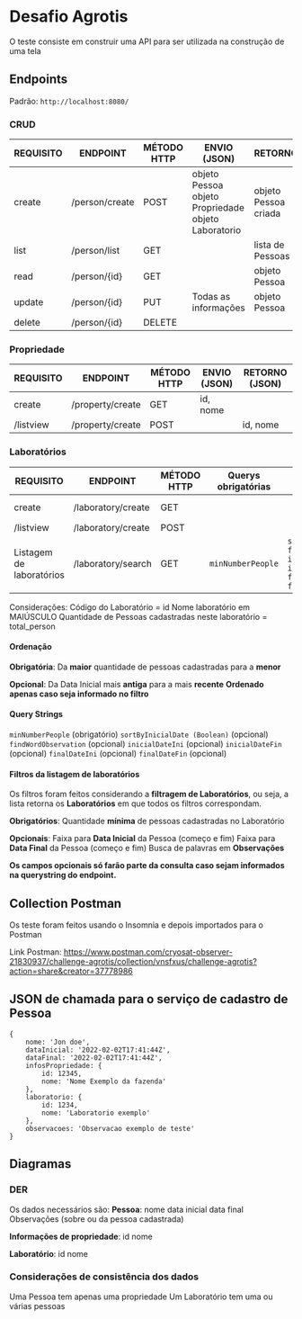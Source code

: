 # Desafio Agrotis

O teste consiste em construir uma API para ser utilizada na construção de uma
tela
## Endpoints

Padrão: `http://localhost:8080/`

### CRUD

| **REQUISITO** | **ENDPOINT**   | **MÉTODO HTTP** | **ENVIO (JSON)**                                       | **RETORNO**          |
| ------------- | -------------- | --------------- | ------------------------------------------------------ | -------------------- |
| create        | /person/create | POST            | objeto Pessoa    objeto Propriedade objeto Laboratorio | objeto Pessoa criada |
| list          | /person/list   | GET             |                                                        | lista de Pessoas     |
| read          | /person/{id}   | GET             |                                                        | objeto Pessoa        |
| update        | /person/{id}   | PUT             | Todas as informações                                   | objeto Pessoa        |
| delete        | /person/{id}   | DELETE          |                                                        |                      |
### Propriedade

| **REQUISITO** | **ENDPOINT**     | **MÉTODO HTTP** | **ENVIO (JSON)** | **RETORNO (JSON)** |
| ------------- | ---------------- | --------------- | ---------------- | ------------------ |
| create        | /property/create | GET             | id, nome         |                    |
| /listview     | /property/create | POST            |                  | id, nome           |
### Laboratórios

| **REQUISITO**            | **ENDPOINT**       | **MÉTODO HTTP** | **Querys obrigatórias** | **Querys opcionais**                                                                                                     | **ENVIO (JSON)** | **RETORNO (JSON)**     |
| ------------------------ | ------------------ | --------------- | ----------------------- | ------------------------------------------------------------------------------------------------------------------------ | ---------------- | ---------------------- |
| create                   | /laboratory/create | GET             |                         |                                                                                                                          | id, nome         |                        |
| /listview                | /laboratory/create | POST            |                         |                                                                                                                          |                  | id, nome               |
| Listagem de laboratórios | /laboratory/search | GET             | `minNumberPeople`       | `sortByInicialDate`<br>`findWordObservation`<br>`inicialDateIni`<br>`inicialDateFin`<br>`finalDateIni`<br>`finalDateFin` |                  | id, nome, total_person |

Considerações:
	Código do Laboratório = id
	Nome laboratório em MAIÚSCULO
	Quantidade de Pessoas cadastradas neste laboratório = total_person

#### Ordenação
**Obrigatória**:
Da **maior** quantidade de pessoas cadastradas para a **menor**

**Opcional**:
Da Data Inicial mais **antiga** para a mais **recente**
	**Ordenado apenas caso seja informado no filtro**

#### Query Strings
`minNumberPeople` (obrigatório)
`sortByInicialDate (Boolean)` (opcional)
`findWordObservation` (opcional)
`inicialDateIni` (opcional)
`inicialDateFin` (opcional)
`finalDateIni` (opcional)
`finalDateFin` (opcional)

#### Filtros da listagem de laboratórios
Os filtros foram feitos considerando a **filtragem de Laboratórios**, ou seja, a lista retorna os **Laboratórios** em que todos os filtros correspondam.

**Obrigatórios**:
	Quantidade **mínima** de pessoas cadastradas no Laboratório

**Opcionais**:
	Faixa para **Data Inicial** da Pessoa (começo e fim)
	Faixa para **Data Final** da Pessoa (começo e fim)
	Busca de palavras em **Observações**

**Os campos opcionais só farão parte da consulta caso sejam informados na
querystring do endpoint.**

## Collection Postman
Os teste foram feitos usando o Insomnia e depois importados para o Postman

Link Postman: https://www.postman.com/cryosat-observer-21830937/challenge-agrotis/collection/vnsfxus/challenge-agrotis?action=share&creator=37778986

## JSON de chamada para o serviço de cadastro de Pessoa

```
{
	nome: 'Jon doe',
	dataInicial: '2022-02-02T17:41:44Z',
	dataFinal: '2022-02-02T17:41:44Z',
	infosPropriedade: {
		id: 12345,
		nome: 'Nome Exemplo da fazenda'
	},
	laboratorio: {
		id: 1234,
		nome: 'Laboratorio exemplo'
	},
	observacoes: 'Observacao exemplo de teste'
}
```

## Diagramas
### DER
Os dados necessários são:
**Pessoa**: 
	nome
	data inicial
	data final
	Observações (sobre ou da pessoa cadastrada)

**Informações de propriedade**:
	id
	nome

**Laboratório**:
	id
	nome

### Considerações de consistência dos dados
Uma Pessoa tem apenas uma propriedade
Um Laboratório tem uma ou várias pessoas
